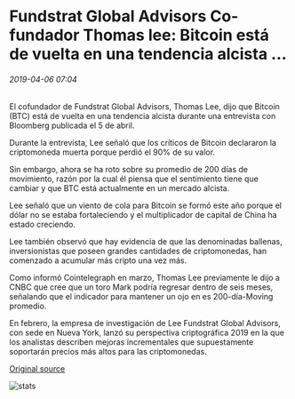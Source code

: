 # Fundstrat Global Advisors Co-fundador Thomas lee: Bitcoin está de vuelta en una tendencia alcista ...

###### 2019-04-06 07:04

El cofundador de Fundstrat Global Advisors, Thomas Lee, dijo que Bitcoin (BTC) está de vuelta en una tendencia alcista durante una entrevista con Bloomberg publicada el 5 de abril.

Durante la entrevista, Lee señaló que los críticos de Bitcoin declararon la criptomoneda muerta porque perdió el 90% de su valor.

Sin embargo, ahora se ha roto sobre su promedio de 200 días de movimiento, razón por la cual él piensa que el sentimiento tiene que cambiar y que BTC está actualmente en un mercado alcista.

Lee señaló que un viento de cola para Bitcoin se formó este año porque el dólar no se estaba fortaleciendo y el multiplicador de capital de China ha estado creciendo.

Lee también observó que hay evidencia de que las denominadas ballenas, inversionistas que poseen grandes cantidades de criptomonedas, han comenzado a acumular más cripto una vez más.

Como informó Cointelegraph en marzo, Thomas Lee previamente le dijo a CNBC que cree que un toro Mark podría regresar dentro de seis meses, señalando que el indicador para mantener un ojo en es 200-día-Moving promedio.

En febrero, la empresa de investigación de Lee Fundstrat Global Advisors, con sede en Nueva York, lanzó su perspectiva criptográfica 2019 en la que los analistas describen mejoras incrementales que supuestamente soportarán precios más altos para las criptomonedas.

[Original source](https://cointelegraph.com/news/fundstrat-global-advisors-co-founder-thomas-lee-bitcoin-is-back-in-a-bullish-trend)

![stats](https://c.statcounter.com/11760860/0/a89fa40b/1/ "stats")